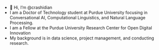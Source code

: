 - 👋 Hi, I’m @crashidian
- I am a Doctor of Technology student at Purdue University focusing in Conversational AI, Computational Linguistics, and Natural Language Processing. 
- I am a Fellow at the Purdue University Research Center for Open Digital Innovation
- My background is in data science, project management, and conducting research.
  

<!---
crashidian/crashidian is a ✨ special ✨ repository because its `README.md` (this file) appears on your GitHub profile.
You can click the Preview link to take a look at your changes.
--->
